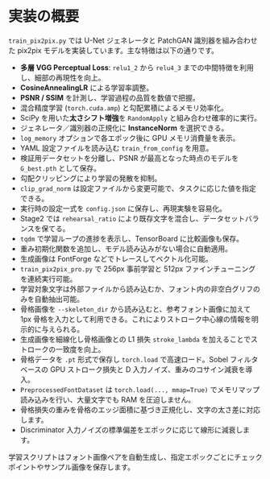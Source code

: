 # 実装の概要

`train_pix2pix.py` では U-Net ジェネレータと PatchGAN 識別器を組み合わせた pix2pix モデルを実装しています。主な特徴は以下の通りです。

- **多層 VGG Perceptual Loss**: `relu1_2` から `relu4_3` までの中間特徴を利用し、細部の再現性を向上。
- **CosineAnnealingLR** による学習率調整。
- **PSNR / SSIM** を計測し、学習過程の品質を数値で把握。
- 混合精度学習 (`torch.cuda.amp`) と勾配累積によるメモリ効率化。
- SciPy を用いた**太さシフト増強**を ``RandomApply`` と組み合わせ確率的に実行。
- ジェネレータ／識別器の正規化に **InstanceNorm** を選択できる。
- `log_memory` オプションで各エポック後に GPU メモリ消費量を表示。
- YAML 設定ファイルを読み込む `train_from_config` を用意。
- 検証用データセットを分離し、PSNR が最高となった時点のモデルを `G_best.pth` として保存。
- 勾配クリッピングにより学習の発散を抑制。
- `clip_grad_norm` は設定ファイルから変更可能で、タスクに応じた値を指定できる。
- 実行時の設定一式を ``config.json`` に保存し、再現実験を容易化。
- Stage2 では `rehearsal_ratio` により既存文字を混合し、データセットバランスを保てる。
- `tqdm` で学習ループの進捗を表示し、TensorBoard に比較画像も保存。
- 重み初期化関数を追加し、モデル読み込みがない場合に自動適用。
- 生成画像は FontForge などでトレースしてベクトル化可能。
- `train_pix2pix_pro.py` で 256px 事前学習と 512px ファインチューニングを連続実行可能。
- 学習対象文字は外部ファイルから読み込むか、フォント内の非空白グリフのみを自動抽出可能。
- 骨格画像を ``--skeleton_dir`` から読み込むと、参考フォント画像に加えて 1px 骨格を入力として利用できる。これによりストローク中心線の情報を明示的に与えられる。
- 生成画像を細線化し骨格画像との L1 損失 ``stroke_lambda`` を加えることでストロークの一致度を向上。
- 骨格データを ``.pt`` 形式で保存し ``torch.load`` で高速ロード。Sobel フィルタベースの GPU ストローク損失と D 入力ノイズ、重みのコサイン減衰を導入。
- ``PreprocessedFontDataset`` は ``torch.load(..., mmap=True)`` でメモリマップ読み込みを行い、大量文字でも RAM を圧迫しません。
- 骨格損失の重みを骨格のエッジ面積に基づき正規化し、文字の太さ差に対応します。
- Discriminator 入力ノイズの標準偏差をエポックに応じて線形に減衰します。

学習スクリプトはフォント画像ペアを自動生成し、指定エポックごとにチェックポイントやサンプル画像を保存します。

